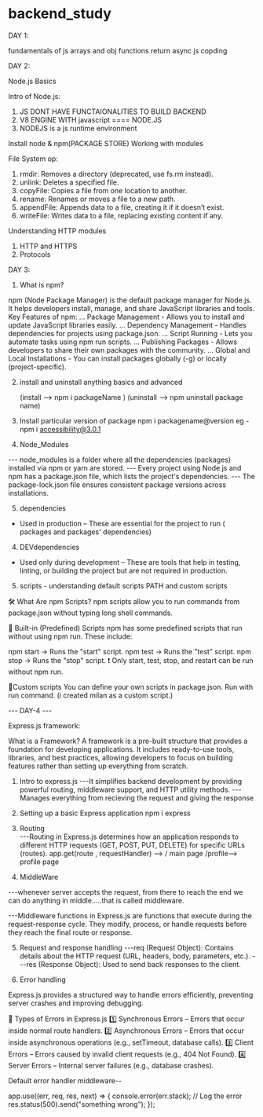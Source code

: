 # backend_study


DAY 1:

fundamentals of js
arrays and obj
functions return
async js copding




DAY 2:

Node.js Basics

Intro of Node.js:

1. JS DONT HAVE FUNCTAIONALITIES TO BUILD BACKEND
2. V8 ENGINE WITH javascript  ==== NODE.JS
3. NODEJS is a js runtime environment


Install node & npm(PACKAGE STORE)
Working with modules

File System op:

1. rmdir: Removes a directory (deprecated, use fs.rm instead).
2. unlink: Deletes a specified file.
3. copyFile: Copies a file from one location to another.
4. rename: Renames or moves a file to a new path.
5. appendFile: Appends data to a file, creating it if it doesn’t exist.
6. writeFile: Writes data to a file, replacing existing content if any.

Understanding HTTP modules

1. HTTP and HTTPS
2. Protocols





DAY 3:

1. What is npm?


npm (Node Package Manager) is the default package manager for Node.js. It helps developers install, manage, and share JavaScript libraries and tools.
Key Features of npm:
... Package Management - Allows you to install and update JavaScript libraries easily.
... Dependency Management - Handles dependencies for projects using package.json.
... Script Running - Lets you automate tasks using npm run scripts.
... Publishing Packages - Allows developers to share their own packages with the community.
... Global and Local Installations - You can install packages globally (-g) or locally (project-specific).




2. install and uninstall anything basics and advanced

    (install -->  npm i packageName )
    (uninstall -->  npm uninstall package name)

3. Install particular version of package 
    npm i packagename@version
    eg - npm i accessibility@3.0.1
  
4. Node_Modules

--- node_modules is a folder where all the dependencies (packages) installed via npm or yarn are stored.
--- Every project using Node.js and npm has a package.json file, which lists the project's dependencies.
--- The package-lock.json file ensures consistent package versions across installations.


5. dependencies 
- Used in production – These are essential for the project to run ( packages and packages' dependencies)


4. DEVdependencies 
- Used only during development – These are tools that help in testing, linting, or building the project but are not required in production.




5. scripts - understanding default scripts PATH and custom scripts

🛠 What Are npm Scripts?
npm scripts allow you to run commands from package.json without typing long shell commands.

🔹 Built-in (Predefined) Scripts
npm has some predefined scripts that run without using npm run. These include:

npm start → Runs the "start" script.
npm test → Runs the "test" script.
npm stop → Runs the "stop" script.
❗ Only start, test, stop, and restart can be run without npm run.

🔹Custom scripts
You can define your own scripts in package.json. Run with run command. (i created milan as a custom script.)






--- DAY-4 ---


Express.js framework:

What is a Framework?
A framework is a pre-built structure that provides a foundation for developing applications. It includes ready-to-use tools, libraries, and best practices, allowing developers to focus on building features rather than setting up everything from scratch.


1. Intro to express.js
---It simplifies backend development by providing powerful routing, middleware support, and HTTP utility methods.
---Manages everything from recieving the request and giving the response


2. Setting up a basic Express application  npm i express

3. Routing   
---Routing in Express.js determines how an application responds to different HTTP requests (GET, POST, PUT, DELETE) for specific URLs (routes).
app.get(route , requestHandler) -->     / main page      /profile--> profile page




4. MiddleWare

---whenever server accepts the request, from there to reach the end we can do anything in middle.....that is called middleware.

---Middleware functions in Express.js are functions that execute during the request-response cycle. They modify, process, or handle requests before they reach the final route or response.




5. Request and response handling
---req (Request Object): Contains details about the HTTP request (URL, headers, body, parameters, etc.).
---res (Response Object): Used to send back responses to the client.



6. Error handling

Express.js provides a structured way to handle errors efficiently, preventing server crashes and improving debugging.

🔹 Types of Errors in Express.js
1️⃣ Synchronous Errors – Errors that occur inside normal route handlers.
2️⃣ Asynchronous Errors – Errors that occur inside asynchronous operations (e.g., setTimeout, database calls).
3️⃣ Client Errors – Errors caused by invalid client requests (e.g., 404 Not Found).
4️⃣ Server Errors – Internal server failures (e.g., database crashes).

Default error handler middleware--


app.use((err, req, res, next) => {
    console.error(err.stack); // Log the error
    res.status(500).send("something wrong");
}); 

